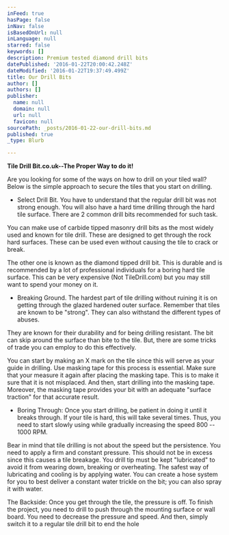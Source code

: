 ```yaml
---
inFeed: true
hasPage: false
inNav: false
isBasedOnUrl: null
inLanguage: null
starred: false
keywords: []
description: Premium tested diamond drill bits
datePublished: '2016-01-22T20:00:42.248Z'
dateModified: '2016-01-22T19:37:49.499Z'
title: Our Drill Bits
author: []
authors: []
publisher:
  name: null
  domain: null
  url: null
  favicon: null
sourcePath: _posts/2016-01-22-our-drill-bits.md
published: true
_type: Blurb

---
```

**Tile Drill Bit.co.uk--The Proper Way to do it!**

Are you looking for some of the ways on how to drill on your tiled wall? Below is the simple approach to secure the tiles that you start on drilling.

* Select Drill Bit. You have to understand that the regular drill bit was not strong enough. You will also have a hard time drilling through the hard tile surface. There are 2 common drill bits recommended for such task.

You can make use of carbide tipped masonry drill bits as the most widely used and known for tile drill. These are designed to get through the rock hard surfaces. These can be used even without causing the tile to crack or break.

The other one is known as the diamond tipped drill bit. This is durable and is recommended by a lot of professional individuals for a boring hard tile surface. This can be very expensive (Not TileDrill.com) but you may still want to spend your money on it.

* Breaking Ground. The hardest part of tile drilling without ruining it is on getting through the glazed hardened outer surface. Remember that tiles are known to be "strong". They can also withstand the different types of abuses.

They are known for their durability and for being drilling resistant. The bit can skip around the surface than bite to the tile. But, there are some tricks of trade you can employ to do this effectively.

You can start by making an X mark on the tile since this will serve as your guide in drilling. Use masking tape for this process is essential. Make sure that your measure it again after placing the masking tape. This is to make it sure that it is not misplaced. And then, start drilling into the masking tape. Moreover, the masking tape provides your bit with an adequate "surface traction" for that accurate result.

* Boring Through: Once you start drilling, be patient in doing it until it breaks through. If your tile is hard, this will take several times. Thus, you need to start slowly using while gradually increasing the speed 800 -- 1000 RPM.

Bear in mind that tile drilling is not about the speed but the persistence. You need to apply a firm and constant pressure. This should not be in excess since this causes a tile breakage. You drill tip must be kept "lubricated" to avoid it from wearing down, breaking or overheating. The safest way of lubricating and cooling is by applying water. You can create a hose system for you to best deliver a constant water trickle on the bit; you can also spray it with water.

The Backside: Once you get through the tile, the pressure is off. To finish the project, you need to drill to push through the mounting surface or wall board. You need to decrease the pressure and speed. And then, simply switch it to a regular tile drill bit to end the hole